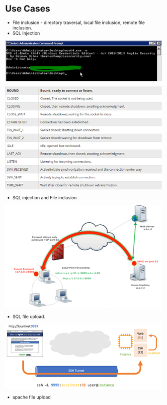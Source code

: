 # Use Cases

* File inclusion - directory traversal, local file inclusion, remote file inclusion.
* SQL Injection

![sql injection example 1](../.gitbook/assets/image%20%285%29.png)

![sql injection example 2](../.gitbook/assets/image%20%2817%29.png)

* SQL injection and File inclusion

![sql injection + file inclusion](../.gitbook/assets/image%20%2816%29.png)

* SQL file upload.

![sql file upload](../.gitbook/assets/image%20%282%29.png)

* apache file upload 




